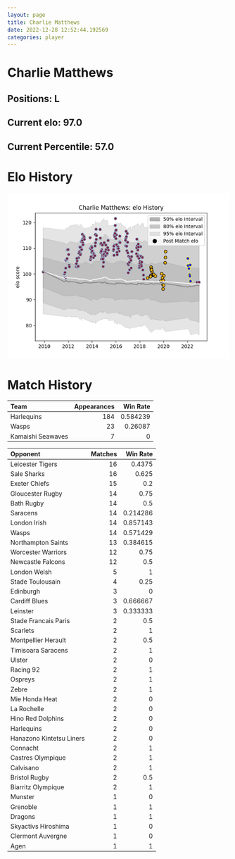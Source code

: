 ```yaml
---  
layout: page  
title: Charlie Matthews  
date: 2022-12-28 12:52:44.192569  
categories: player  
---
```

# Charlie Matthews

## Positions: L

## Current elo: 97.0

## Current Percentile: 57.0

# Elo History


![elo history](history_CharlieMatthews.png)
# Match History


| Team              |   Appearances |   Win Rate |
|:------------------|--------------:|-----------:|
| Harlequins        |           184 |   0.584239 |
| Wasps             |            23 |   0.26087  |
| Kamaishi Seawaves |             7 |   0        |

| Opponent                 |   Matches |   Win Rate |
|:-------------------------|----------:|-----------:|
| Leicester Tigers         |        16 |   0.4375   |
| Sale Sharks              |        16 |   0.625    |
| Exeter Chiefs            |        15 |   0.2      |
| Gloucester Rugby         |        14 |   0.75     |
| Bath Rugby               |        14 |   0.5      |
| Saracens                 |        14 |   0.214286 |
| London Irish             |        14 |   0.857143 |
| Wasps                    |        14 |   0.571429 |
| Northampton Saints       |        13 |   0.384615 |
| Worcester Warriors       |        12 |   0.75     |
| Newcastle Falcons        |        12 |   0.5      |
| London Welsh             |         5 |   1        |
| Stade Toulousain         |         4 |   0.25     |
| Edinburgh                |         3 |   0        |
| Cardiff Blues            |         3 |   0.666667 |
| Leinster                 |         3 |   0.333333 |
| Stade Francais Paris     |         2 |   0.5      |
| Scarlets                 |         2 |   1        |
| Montpellier Herault      |         2 |   0.5      |
| Timisoara Saracens       |         2 |   1        |
| Ulster                   |         2 |   0        |
| Racing 92                |         2 |   1        |
| Ospreys                  |         2 |   1        |
| Zebre                    |         2 |   1        |
| Mie Honda Heat           |         2 |   0        |
| La Rochelle              |         2 |   0        |
| Hino Red Dolphins        |         2 |   0        |
| Harlequins               |         2 |   0        |
| Hanazono Kintetsu Liners |         2 |   0        |
| Connacht                 |         2 |   1        |
| Castres Olympique        |         2 |   1        |
| Calvisano                |         2 |   1        |
| Bristol Rugby            |         2 |   0.5      |
| Biarritz Olympique       |         2 |   1        |
| Munster                  |         1 |   0        |
| Grenoble                 |         1 |   1        |
| Dragons                  |         1 |   1        |
| Skyactivs Hiroshima      |         1 |   0        |
| Clermont Auvergne        |         1 |   0        |
| Agen                     |         1 |   1        |